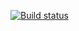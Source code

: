[![Build status](https://ci.appveyor.com/api/projects/status/f2331gxcgkt7tiqj?svg=true)](https://ci.appveyor.com/project/Kingwood15/aqajava-homework-2-api-ci-postman-echo)
